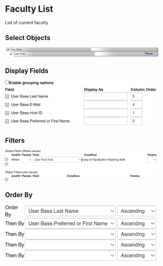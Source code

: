 # Faculty List

List of current faculty

## Select Objects

![Screenshot](../../images/schema-faculty-list-select.png)

## Display Fields

![Screenshot](../../images/schema-faculty-list-display.png)

## Filters

![Screenshot](../../images/schema-faculty-list-filters.png)

## Order By

![Screenshot](../../images/schema-faculty-list-order.png)
